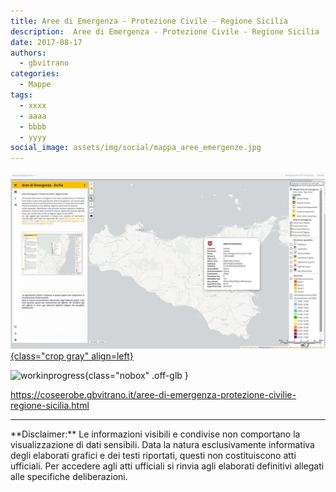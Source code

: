 ```yaml
---
title: Aree di Emergenza - Protezione Civile - Regione Sicilia
description:  Aree di Emergenza - Protezione Civile - Regione Sicilia
date: 2017-08-17
authors:
  - gbvitrano
categories:
  - Mappe
tags:
  - xxxx
  - aaaa
  - bbbb
  - yyyy
social_image: assets/img/social/mappa_aree_emergenze.jpg
--- 
```

<style>.md-typeset code { background-color: #fff0;} 
</style>
[![mappa_aree_emergenze](mappa_aree_emergenze.jpg "Aree di Emergenza - Protezione Civile - Regione Sicilia" ){class="crop gray" align=left}](index.md) 

![workinprogress](https://coseerobe.it/assets/img/workinprogress.jpg "Work in progress"){class="nobox" .off-glb }

https://coseerobe.gbvitrano.it/aree-di-emergenza-protezione-civilie-regione-sicilia.html

<hr>
**Disclaimer:** Le informazioni visibili e condivise non comportano la visualizzazione di dati sensibili. Data la natura esclusivamente informativa degli elaborati grafici e dei testi riportati, questi non costituiscono atti ufficiali. Per accedere agli atti ufficiali si rinvia agli elaborati definitivi allegati alle specifiche deliberazioni.